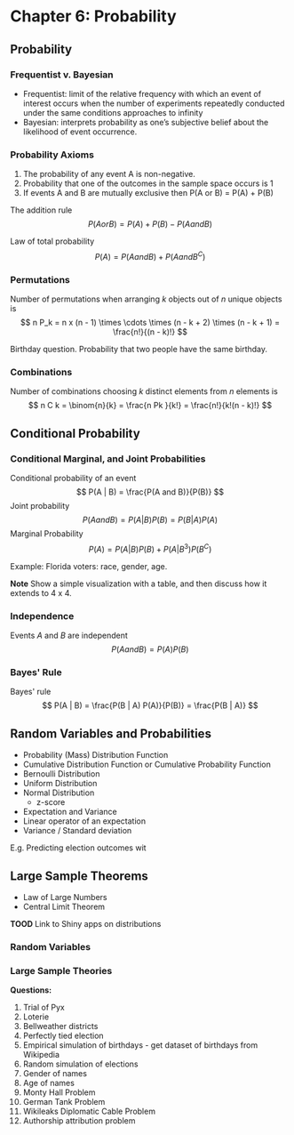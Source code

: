 # Chapter 6: Probability

## Probability

### Frequentist v. Bayesian


- Frequentist:  limit of the relative frequency with which an event of interest occurs when the number of experiments repeatedly conducted under the same conditions approaches to infinity
- Bayesian: interprets probability as one’s subjective belief about the likelihood of event occurrence.


### Probability Axioms

1. The probability of any event A is non-negative.
2. Probability that one of the outcomes in the sample space occurs is 1
3. If events A and B are mutually exclusive then P(A or B) = P(A) + P(B)


The addition rule
$$
P(A or B) = P(A) + P(B) - P(A and B)
$$

Law of total probability
$$
P(A) = P(A and B) + P(A and B^C)
$$

### Permutations

Number of permutations when arranging $k$ objects out of $n$ unique objects is
$$
n P_k  = n x (n - 1) \times \cdots \times (n - k + 2) \times (n - k + 1) = \frac{n!}{(n - k)!}
$$

Birthday question. Probability that two people have the same birthday.

### Combinations

Number of combinations choosing $k$ distinct elements from $n$ elements is
$$
n C k = \binom{n}{k} = \frac{n Pk }{k!} = \frac{n!}{k!(n - k)!}
$$

## Conditional Probability

### Conditional Marginal, and Joint Probabilities

Conditional probability of an event
$$
P(A | B) = \frac{P(A and B)}{P(B)}
$$
Joint probability
$$
P(A and B) = P(A | B)  P(B) = P(B | A) P(A)
$$
Marginal Probability
$$
P(A) = P(A | B) P(B) + P(A | B^3) P(B^C)
$$

Example: Florida voters: race, gender, age.

**Note** Show a simple visualization with a table, and then discuss how it extends to
4 x 4.

### Independence

Events $A$ and $B$ are independent
$$
P(A and B) = P(A) P(B)
$$

### Bayes' Rule

Bayes' rule
$$
P(A | B) = \frac{P(B | A) P(A)}{P(B)} = \frac{P(B | A)}
$$

## Random Variables and Probabilities

- Probability (Mass) Distribution Function
- Cumulative Distribution Function or Cumulative Probability Function
- Bernoulli Distribution
- Uniform Distribution
- Normal Distribution
    - z-score
- Expectation and Variance
- Linear operator of an expectation
- Variance / Standard deviation

E.g. Predicting election outcomes wit

## Large Sample Theorems

- Law of Large Numbers
- Central Limit Theorem


**TOOD** Link to Shiny apps on distributions

### Random Variables


### Large Sample Theories


**Questions:**

1. Trial of Pyx
2. Loterie
3. Bellweather districts
4. Perfectly tied election
5. Empirical simulation of birthdays - get dataset of birthdays from Wikipedia
6. Random simulation of elections
7. Gender of names
8. Age of names
9. Monty Hall Problem
10. German Tank Problem
11. Wikileaks Diplomatic Cable Problem
12. Authorship attribution problem
